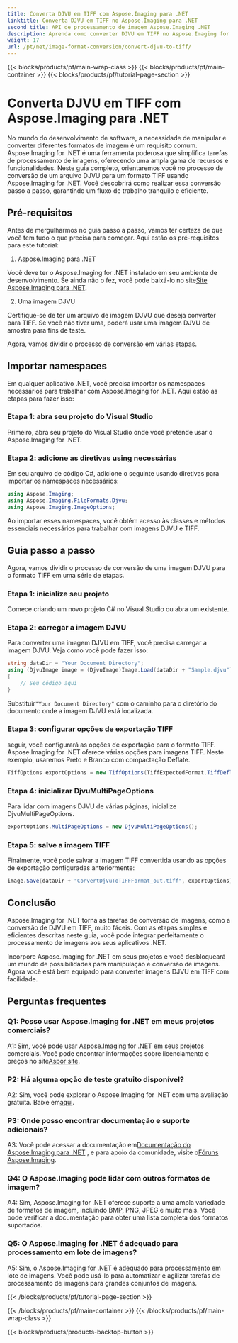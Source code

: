 ```yaml
---
title: Converta DJVU em TIFF com Aspose.Imaging para .NET
linktitle: Converta DJVU em TIFF no Aspose.Imaging para .NET
second_title: API de processamento de imagem Aspose.Imaging .NET
description: Aprenda como converter DJVU em TIFF no Aspose.Imaging for .NET, uma ferramenta versátil de manipulação de imagens. Facilite suas tarefas de conversão de imagens.
weight: 17
url: /pt/net/image-format-conversion/convert-djvu-to-tiff/
---
```


{{< blocks/products/pf/main-wrap-class >}}
{{< blocks/products/pf/main-container >}}
{{< blocks/products/pf/tutorial-page-section >}}

# Converta DJVU em TIFF com Aspose.Imaging para .NET

No mundo do desenvolvimento de software, a necessidade de manipular e converter diferentes formatos de imagem é um requisito comum. Aspose.Imaging for .NET é uma ferramenta poderosa que simplifica tarefas de processamento de imagens, oferecendo uma ampla gama de recursos e funcionalidades. Neste guia completo, orientaremos você no processo de conversão de um arquivo DJVU para um formato TIFF usando Aspose.Imaging for .NET. Você descobrirá como realizar essa conversão passo a passo, garantindo um fluxo de trabalho tranquilo e eficiente.

## Pré-requisitos

Antes de mergulharmos no guia passo a passo, vamos ter certeza de que você tem tudo o que precisa para começar. Aqui estão os pré-requisitos para este tutorial:

1. Aspose.Imaging para .NET

 Você deve ter o Aspose.Imaging for .NET instalado em seu ambiente de desenvolvimento. Se ainda não o fez, você pode baixá-lo no site[Site Aspose.Imaging para .NET](https://releases.aspose.com/imaging/net/).

2. Uma imagem DJVU

Certifique-se de ter um arquivo de imagem DJVU que deseja converter para TIFF. Se você não tiver uma, poderá usar uma imagem DJVU de amostra para fins de teste.

Agora, vamos dividir o processo de conversão em várias etapas.

## Importar namespaces

Em qualquer aplicativo .NET, você precisa importar os namespaces necessários para trabalhar com Aspose.Imaging for .NET. Aqui estão as etapas para fazer isso:

### Etapa 1: abra seu projeto do Visual Studio

Primeiro, abra seu projeto do Visual Studio onde você pretende usar o Aspose.Imaging for .NET.

### Etapa 2: adicione as diretivas using necessárias

Em seu arquivo de código C#, adicione o seguinte usando diretivas para importar os namespaces necessários:

```csharp
using Aspose.Imaging;
using Aspose.Imaging.FileFormats.Djvu;
using Aspose.Imaging.ImageOptions;
```

Ao importar esses namespaces, você obtém acesso às classes e métodos essenciais necessários para trabalhar com imagens DJVU e TIFF.

## Guia passo a passo

Agora, vamos dividir o processo de conversão de uma imagem DJVU para o formato TIFF em uma série de etapas.

### Etapa 1: inicialize seu projeto

Comece criando um novo projeto C# no Visual Studio ou abra um existente.

### Etapa 2: carregar a imagem DJVU

Para converter uma imagem DJVU em TIFF, você precisa carregar a imagem DJVU. Veja como você pode fazer isso:

```csharp
string dataDir = "Your Document Directory";
using (DjvuImage image = (DjvuImage)Image.Load(dataDir + "Sample.djvu"))
{
    // Seu código aqui
}
```

 Substituir`"Your Document Directory"` com o caminho para o diretório do documento onde a imagem DJVU está localizada.

### Etapa 3: configurar opções de exportação TIFF

seguir, você configurará as opções de exportação para o formato TIFF. Aspose.Imaging for .NET oferece várias opções para imagens TIFF. Neste exemplo, usaremos Preto e Branco com compactação Deflate.

```csharp
TiffOptions exportOptions = new TiffOptions(TiffExpectedFormat.TiffDeflateBw);
```

### Etapa 4: inicializar DjvuMultiPageOptions

Para lidar com imagens DJVU de várias páginas, inicialize DjvuMultiPageOptions.

```csharp
exportOptions.MultiPageOptions = new DjvuMultiPageOptions();
```

### Etapa 5: salve a imagem TIFF

Finalmente, você pode salvar a imagem TIFF convertida usando as opções de exportação configuradas anteriormente:

```csharp
image.Save(dataDir + "ConvertDjVuToTIFFFormat_out.tiff", exportOptions);
```

## Conclusão

Aspose.Imaging for .NET torna as tarefas de conversão de imagens, como a conversão de DJVU em TIFF, muito fáceis. Com as etapas simples e eficientes descritas neste guia, você pode integrar perfeitamente o processamento de imagens aos seus aplicativos .NET.

Incorpore Aspose.Imaging for .NET em seus projetos e você desbloqueará um mundo de possibilidades para manipulação e conversão de imagens. Agora você está bem equipado para converter imagens DJVU em TIFF com facilidade.

## Perguntas frequentes

### Q1: Posso usar Aspose.Imaging for .NET em meus projetos comerciais?

A1: Sim, você pode usar Aspose.Imaging for .NET em seus projetos comerciais. Você pode encontrar informações sobre licenciamento e preços no site[Aspor site](https://purchase.aspose.com/buy).

### P2: Há alguma opção de teste gratuito disponível?

 A2: Sim, você pode explorar o Aspose.Imaging for .NET com uma avaliação gratuita. Baixe em[aqui](https://releases.aspose.com/).

### P3: Onde posso encontrar documentação e suporte adicionais?

 A3: Você pode acessar a documentação em[Documentação do Aspose.Imaging para .NET](https://reference.aspose.com/imaging/net/) , e para apoio da comunidade, visite o[Fóruns Aspose.Imaging](https://forum.aspose.com/).

### Q4: O Aspose.Imaging pode lidar com outros formatos de imagem?

A4: Sim, Aspose.Imaging for .NET oferece suporte a uma ampla variedade de formatos de imagem, incluindo BMP, PNG, JPEG e muito mais. Você pode verificar a documentação para obter uma lista completa dos formatos suportados.

### Q5: O Aspose.Imaging for .NET é adequado para processamento em lote de imagens?

A5: Sim, o Aspose.Imaging for .NET é adequado para processamento em lote de imagens. Você pode usá-lo para automatizar e agilizar tarefas de processamento de imagens para grandes conjuntos de imagens.

{{< /blocks/products/pf/tutorial-page-section >}}

{{< /blocks/products/pf/main-container >}}
{{< /blocks/products/pf/main-wrap-class >}}

{{< blocks/products/products-backtop-button >}}
